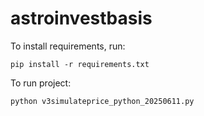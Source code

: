 # astroinvestbasis
To install requirements, run:
<pre><code>pip install -r requirements.txt</code></pre>
To run project:
<pre><code>python v3simulateprice_python_20250611.py</code></pre>